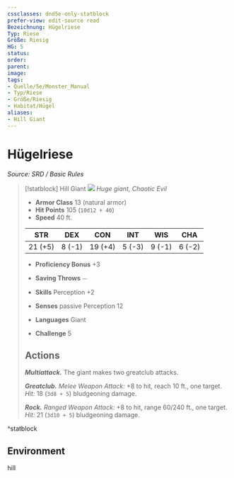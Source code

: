 ```yaml
---
cssclasses: dnd5e-only-statblock
prefer-view: edit-source read
Bezeichnung: Hügelriese
Typ: Riese
Größe: Riesig
HG: 5
status:
order:
parent:
image: 
tags:
- Quelle/5e/Monster_Manual
- Typ/Riese
- Größe/Riesig
- Habitat/Hügel
aliases:
- Hill Giant
---
```

# Hügelriese
*Source: SRD / Basic Rules*  

> [!statblock] Hill Giant
> ![](compendium/bestiary/giant/token/hill-giant.png#token)
> *Huge giant, Chaotic Evil*
> 
> - **Armor Class** 13  (natural armor)
> - **Hit Points** 105 (`10d12 + 40`)
> - **Speed** 40 ft.
> 
> |STR|DEX|CON|INT|WIS|CHA|
> |:---:|:---:|:---:|:---:|:---:|:---:|
> |21 (+5)| 8 (-1)|19 (+4)| 5 (-3)| 9 (-1)| 6 (-2)|
> 
> - **Proficiency Bonus** +3
> - **Saving Throws** ⏤
> - **Skills** Perception +2
> - **Senses** passive Perception 12
> 
> - **Languages** Giant
> - **Challenge** 5
> 
> ## Actions
> 
> ***Multiattack.*** The giant makes two greatclub attacks.
> 
> ***Greatclub.*** *Melee Weapon Attack:* +8 to hit, reach 10 ft., one target. *Hit:* 18 (`3d8 + 5`) bludgeoning damage.
> 
> ***Rock.*** *Ranged Weapon Attack:* +8 to hit, range 60/240 ft., one target. *Hit:* 21 (`3d10 + 5`) bludgeoning damage.

^statblock

## Environment

hill